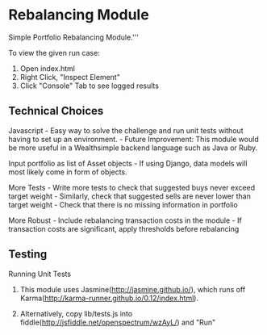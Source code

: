 Rebalancing Module
===================

Simple Portfolio Rebalancing Module.'''

To view the given run case:

 1) Open index.html
 2) Right Click, "Inspect Element"
 3) Click "Console" Tab to see logged results


Technical Choices
----------

Javascript
    - Easy way to solve the challenge and run unit tests without having to set up an environment.
    - Future Improvement: This module would be more useful in a Wealthsimple backend language such as Java or Ruby.

Input portfolio as list of Asset objects
    - If using Django, data models will most likely come in form of objects.

More Tests
    - Write more tests to check that suggested buys never exceed target weight
    - Similarly, check that suggested sells are never lower than target weight
    - Check that there is no missing information in portfolio

More Robust
    - Include rebalancing transaction costs in the module
    - If transaction costs are significant, apply thresholds before rebalancing


Testing
-----

Running Unit Tests

1) This module uses Jasmine(http://jasmine.github.io/), which runs off Karma(http://karma-runner.github.io/0.12/index.html).

2) Alternatively, copy lib/tests.js into fiddle(http://jsfiddle.net/openspectrum/wzAyL/) and "Run"
